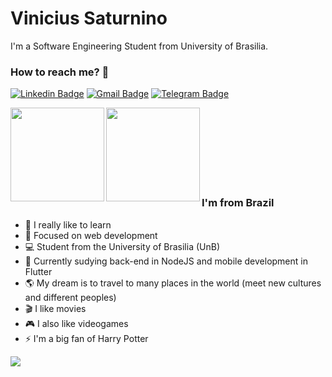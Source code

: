 # Vinicius Saturnino

I'm a Software Engineering Student from University of Brasilia.

### How to reach me? 🔎

[![Linkedin Badge](https://img.shields.io/badge/-Vinicius-6633cc?style=flat-square&logo=Linkedin&logoColor=white&link=https://www.linkedin.com/in/viniciussaturnino07/)](https://www.linkedin.com/in/viniciussaturnino07/)
[![Gmail Badge](https://img.shields.io/badge/-viniciussaturnino78@gmail.com-6633cc?style=flat-square&logo=Gmail&logoColor=white&link=mailto:viniciussaturnino78@gmail.com)](mailto:viniciussaturnino78@gmail.com)
[![Telegram Badge](https://img.shields.io/badge/-viniciussaturnino-6633cc?style=flat-square&logo=Telegram&logoColor=white&link=https://t.me/viniciussaturnino)](https://t.me/viniciussaturnino)

<a href="https://github.com/viniciussaturnino/github-readme-statst">
  <img align="left"  height='150px' src="https://github-readme-stats.vercel.app/api?username=viniciussaturnino&show_icons=true&theme=omni" />
</a>

<a href="https://github.com/viniciussaturnino/github-readme-stats">
  <img align="left" height='150px' src="https://github-readme-stats.vercel.app/api/top-langs/?username=viniciussaturnino&hide=jupyter%20notebook,html&layout=compact&theme=omni" />
</a><br><br><br><br><br><br><br>

### I'm from Brazil

- 🧠 I really like to learn
- 🎯 Focused on web development
- 💻 Student from the University of Brasilia (UnB)
- 🚀 Currently sudying back-end in NodeJS and mobile development in Flutter
- 🌎 My dream is to travel to many places in the world (meet new cultures and different peoples)
- 🎬 I like movies
- 🎮 I also like videogames
- ⚡ I'm a big fan of Harry Potter


<img src='https://data.whicdn.com/images/83238747/original.gif'/>
